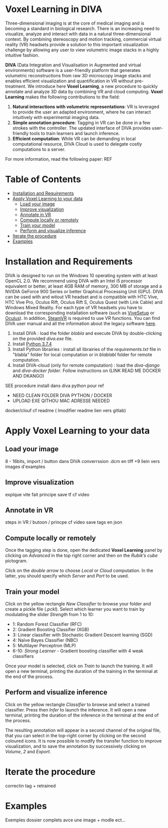 # Voxel Learning in DIVA

Three-dimensional imaging is at the core of medical imaging and is becoming a standard in biological research. There is an increasing need to visualize, analyze and interact with data in a natural three-dimensional context. By combining stereoscopy and motion tracking, commercial virtual reality (VR) headsets provide a solution to this important visualization challenge by allowing any user to view volumetric image stacks in a highly intuitive fashion.

**DIVA** (Data Integration and Visualisation in Augmented and virtual environments) software is a user-friendly platform that generates volumetric reconstructions from raw 3D microscopy image stacks and enables efficient visualization and quantification in VR without pre-treatment. We introduce here **Voxel Learning**, a new procedure to quickly annotate and analyze 3D data by combining VR and cloud computing.
**Voxel Learning** makes the following contributions to the field:
1. **Natural interactions with volumetric representations**: VR is leveraged to provide the user an adapted environment, where he can interact intuitively with experimental imaging data.
2. **Simple annotation procedure**: Tagging in VR can be done in a few strokes with the controller. The updated interface of DIVA provides user-friendly tools to train learners and launch inference.
3. **Efficient computation**: While VR can be demanding in local computational resource, DIVA Cloud is used to delegate costly computations to a server.

For more information, read the following paper: REF


# Table of Contents
- [Installation and Requirements](#installation-and-requirements)
- [Apply Voxel Learning to your data](#apply-voxel-learning-to-your-data)
  * [Load your image](#load-your-image)
  * [Improve visualization](#improve-visualization)
  * [Annotate in VR](#annotate-in-vr)
  * [Compute locally or remotely](#compute-locally-or-remotely)
  * [Train your model](#train-your-model)
  * [Perform and visualize inference](#perform-and-visualize-inference)
- [Iterate the procedure](#iterate-the-procedure)
- [Examples](#examples)


# Installation and Requirements
DIVA is designed to run on the Windows 10 operating system with at least OpenCL 2.0. We recommend using DIVA with an Intel i5 processor equivalent or better, at least 4GB RAM of memory, 300 MB of storage and a NVIDIA GeForce 900 Series or better Graphical Processing Unit (GPU). DIVA can be used with and witout VR headset and is compatible with HTC Vive, HTC Vive Pro, Oculus Rift, Oculus Rift S, Oculus Quest (with Link Cable) and Windows Mixed Reality. For each type of VR headsets you have to download the corresponding installation software (such as [ViveSetup](https://www.vive.com/fr/setup/pc-vr/) or [Oculus](https://www.oculus.com/setup/?locale=fr_FR)). In addition, [SteamVR](https://www.steamvr.com/fr/) is required to use VR functions. You can find DIVA user manual and all the information about the legacy software [here](https://diva.pasteur.fr/). 

1. Install DIVA : load the folder *blabla* and execute DIVA by double-clicking on the provided *diva.exe* file. 
2. Install [Python 3.7.4](https://www.python.org/downloads/windows/)
3. Install Python librairies : install all librairies of the *requirements.txt* file in "blabla" folder for local computation or in *blablabl* folder for remote computation. 
4. Install DIVA-cloud (only for remote computation) : load the *diva-django* and *diva-docker folder*. Follow instructions on (LINK READ ME DOCKER AND DKANGO)

SEE procedure install dans diva python pour ref
+ NEED CLEAN FOLDER DIVA PYTHON / DOCKER
+ UPLOAD EXE QITHOU MAC ADRESSE NEEDED

docker/clouf cf readme ( lmodifier readme lien vers gitlab)

# Apply Voxel Learning to your data

## Load your image
8 - 16bits, import / button dans DIVA
converrssion .dcm en tiff +9 liein vers images d'examples 

## Improve visualization
explque vite fait principe
save tf
cf video

## Annotate in VR
steps in VR / butoon / princpe
cf video
save tags en json

## Compute locally or remotely
Once the tagging step is done, open the dedicated **Voxel Learning** panel by clicking on *Advanced* in the top right corner and then on the *Rubik’s cube* pictogram. 

Click on the *double arrow* to choose *Local* or *Cloud* computation. In the latter, you should specify which *Server* and *Port* to be used.

## Train your model
Click on the yellow rectangle *New Classifier* to browse your folder and create a pickle file (*.pckl*).
Select which learner you want to train by modulating the slider *Strength* from 1 to 10:
- 1: Random Forest Classifier (RFC)
- 2: Gradient Boosting Classifier (XGB)
- 3: Linear classifier with Stochastic Gradient Descent learning (SGD)
- 4: Naïve Bayes Classifier (NBC)
- 5: Multilayer Perceptron (MLP)
- 6-10: *Strong Learner* - Gradient boosting classifier with 4 weak classifiers 

Once your model is selected, click on *Train* to launch the training. It will open a new terminal, printing the duration of the training in the terminal at the end of the process.
  
## Perform and visualize inference
Click on the yellow rectangle *Classifier* to browse and select a trained classifier. Press then *Infer* to launch the inference. It will open a new terminal, printing the duration of the inference in the terminal at the end of the process.

The resulting annotation will appear in a second channel of the original file, that you can select in the top-right corner by clicking on the second coloured icons. It is now possible to modify the transfer function to improve visualization, and to save the annotation by successively clicking on *Volume*, *2* and *Export*.

# Iterate the procedure
correctin tag + retrained

# Examples 
Exemples dossier complets avce une image + modle ect...
